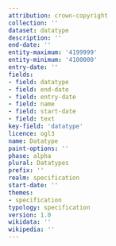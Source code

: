 ```yaml
---
attribution: crown-copyright
collection: ''
dataset: datatype
description: ''
end-date: ''
entity-maximum: '4199999'
entity-minimum: '4100000'
entry-date: ''
fields:
- field: datatype
- field: end-date
- field: entry-date
- field: name
- field: start-date
- field: text
key-field: 'datatype'
licence: ogl3
name: Datatype
paint-options: ''
phase: alpha
plural: Datatypes
prefix: ''
realm: specification
start-date: ''
themes:
- specification
typology: specification
version: 1.0
wikidata: ''
wikipedia: ''
---
```

